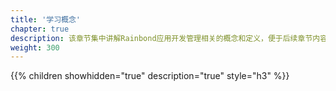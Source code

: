 ```yaml
---
title: '学习概念'
chapter: true
description: 该章节集中讲解Rainbond应用开发管理相关的概念和定义，便于后续章节内容的理解
weight: 300
---
```


{{% children showhidden="true" description="true" style="h3"  %}}
